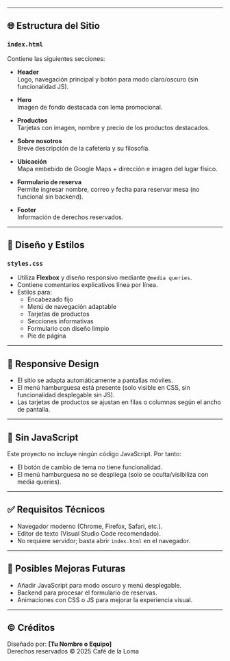 
---

## 🌐 Estructura del Sitio

### `index.html`

Contiene las siguientes secciones:

- **Header**  
  Logo, navegación principal y botón para modo claro/oscuro (sin funcionalidad JS).

- **Hero**  
  Imagen de fondo destacada con lema promocional.

- **Productos**  
  Tarjetas con imagen, nombre y precio de los productos destacados.

- **Sobre nosotros**  
  Breve descripción de la cafetería y su filosofía.

- **Ubicación**  
  Mapa embebido de Google Maps + dirección e imagen del lugar físico.

- **Formulario de reserva**  
  Permite ingresar nombre, correo y fecha para reservar mesa (no funcional sin backend).

- **Footer**  
  Información de derechos reservados.

---

## 🎨 Diseño y Estilos

### `styles.css`

- Utiliza **Flexbox** y diseño responsivo mediante `@media queries`.
- Contiene comentarios explicativos línea por línea.
- Estilos para:
  - Encabezado fijo
  - Menú de navegación adaptable
  - Tarjetas de productos
  - Secciones informativas
  - Formulario con diseño limpio
  - Pie de página

---

## 📱 Responsive Design

- El sitio se adapta automáticamente a pantallas móviles.
- El menú hamburguesa está presente (solo visible en CSS, sin funcionalidad desplegable sin JS).
- Las tarjetas de productos se ajustan en filas o columnas según el ancho de pantalla.

---

## 🚫 Sin JavaScript

Este proyecto no incluye ningún código JavaScript. Por tanto:

- El botón de cambio de tema no tiene funcionalidad.
- El menú hamburguesa no se despliega (solo se oculta/visibiliza con media queries).

---

## ✅ Requisitos Técnicos

- Navegador moderno (Chrome, Firefox, Safari, etc.).
- Editor de texto (Visual Studio Code recomendado).
- No requiere servidor; basta abrir `index.html` en el navegador.

---

## 📌 Posibles Mejoras Futuras

- Añadir JavaScript para modo oscuro y menú desplegable.
- Backend para procesar el formulario de reservas.
- Animaciones con CSS o JS para mejorar la experiencia visual.

---

## © Créditos

Diseñado por: **[Tu Nombre o Equipo]**  
Derechos reservados © 2025 Café de la Loma
